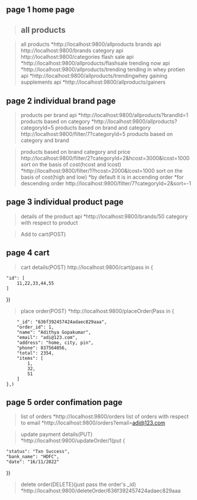 ## page 1 home page

> ## all products

> all products
> \*http://localhost:9800/allproducts
> brands api
> http://localhost:9800/brands
> category api
> http://localhost:9800/categories
> flash sale api
> \*http://localhost:9800/allproducts/flashsale
> trending now api
> \*http://localhost:9800/allproducts/trending
> tending in whey protien api
> \*http://localhost:9800/allproducts/trendingwhey
> gaining supplements api
> \*http://localhost:9800/allproducts/gainers

## page 2 individual brand page

> products per brand api
> \*http://localhost:9800/allproducts?brandId=1
> products based on category
> \*http://localhost:9800/allproducts?categoryId=5
> products based on brand and category
> http://localhost:9800/filter/7?categoryId=5
> products based on category and brand

> products based on brand category and price
> http://localhost:9800/filter/2?categoryId=2&hcost=3000&lcost=1000
> sort on the basis of cost(hcost and lcost)
> \*http://localhost:9800/filter/1?hcost=2000&lcost=1000
> sort on the basis of cost(high and low)
> \*by default it is in accending order
> \*for descending order http://localhost:9800/filter/7?categoryId=2&sort=-1

## page 3 individual product page

> details of the product api
> \*http://localhost:9800/brands/50
> category with respect to product

> Add to cart(POST)

## page 4 cart

> cart details(POST)
> http://localhost:9800/cart(pass in
> {

    "id": [
        11,22,33,44,55
    ]

})

> place order(POST)
> \*http://localhost:9800/placeOrder(Pass in
> {

        "_id": "636f392457424adaec829aaa",
        "order_id": 1,
        "name": "Adithya Gopakumar",
        "email": "adi@123.com",
        "address": "home, city, pin",
        "phone": 837564056,
        "total": 2354,
        "items": [
            1,
            32,
            51
        ]
    },)

## page 5 order confimation page

> list of orders
> \*http://localhost:9800/orders
> list of orders with respect to email
> \*http://localhost:9800/orders?email=adi@123.com

> update payment details(PUT)
> \*http://localhost:9800/updateOrder/1(put
> {

    "status": "Txn Success",
    "bank_name": "HDFC",
    "date": "16/11/2022"

})

> delete order(DELETE)(just pass the order's \_id)
> \*http://localhost:9800/deleteOrder/636f392457424adaec829aaa
